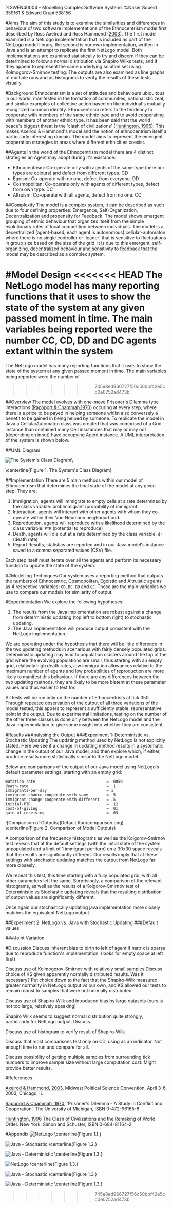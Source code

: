 %SWEN40004 - Modelling Complex Software Systems
%Naser Soueid 359161 & Edward Crupi 538156

#Aims
The aim of this study is to examine the similarities and differences in behaviour of two software implementations of the Ethnocentrism model first described by Ross Axelrod and Ross Hammond ([2003](#references)). The first model examined is a NetLogo implementation that is included as part of the NetLogo model library, the second is our own implementation, written in Java and is an attempt to replicate the first NetLogo model. Both implementations are examined statistically to try and discern if they can be determined to follow a normal distribution via Shapiro Wilks tests, and if they appear to represent the same underlying solution set using Kolmogorov-Smirnov testing. The outputs are also examined as line graphs of multiple runs and as histograms to verify the results of these tests visually.

#Background
Ethnocentrism is a set of attitudes and behaviours ubiquitous in our world, manifested in the formation of communities, nationalistic zeal, and similar examples of collective action based on like individual's mutually recognized common identity. Ethnocentrism refers to the tendency to cooperate with members of the same ethnic type and to avoid cooperating with members of another ethnic type. It has been said that the world peace's biggest threat is the 'clash of civilizations' ([Huntington, 1996](#references)). This makes Axelrod & Hammond's model and the notion of ethnocentrism itself a particularly interesting domain. The model aims to represent the emergent cooperation strategies in areas where different ethnicities coexist.

##Agents
In the world of the Ethnocentrism model there are 4 distinct strategies an Agent may adopt during it's existance:

- Ethnocentrism: Co-operate only with agents of the same type (here our types are colours) and defect from different types. CD
- Egoism: Co-operate with no one, defect from everyone. DD
- Cosmopolitan: Co-operate only with agents of different types, defect from own type. DC
- Altruism: Co-operate with all agents, defect from no one. CC

##Complexity
The model is a complex system, it can be described as such due to four defining properties: Emergence, Self-Organization, Decentralization and propensity for Feedback.  The model shows emergent grouping of ethnic behaviour that organizes itself from the simple evolutionary rules of local competition between individuals. The model is a decentralized (agent-based, each agent is autonomous) cellular-automaton where there is no single controller or 'leader' that is sensitive to fluctuations in group size based on the size of the grid. It is due to this emergent, self-organizing, decentralized behaviour and sensitivity to feedback that the model may be described as a complex system. 

#Model Design
<<<<<<< HEAD
The NetLogo model has many reporting functions that it uses to show the state of the system at any given passed moment in time. The main variables being reported were the number CC, CD, DD and DC agents extant within the system 
=======
The NetLogo model has many reporting functions that it uses to show the state of the system at any given passed moment in time. The main variables being reported were the number of 
>>>>>>> 745e8ed966727f56c50bbf42e5cc0e0752ad473b

##Overview
The model evolves with one-move Prisoner's Dilemma type interactions ([Rapoport & Chammah,1970](#references)) occuring at every step, where there is a price to be payed in helping someone whilst also conversely a benefit to be gained in being helped by someone. To replicate the model in Java a CellularAutomaton class was created that was comprised of a Grid instance than contained many Cell insctances that may or may not (depending on input) have occupying Agent instance. A UML interpretation of the system is shown below.

##UML Diagram

![The System's Class Diagram](Diagram.png)\

\centerline{Figure 1. The System's Class Diagram}

##Implementation
There are 5 main methods within our model of Ethnocentrism that determines the final state of the model at any given step. They are:

1. Immigration, agents will immigrate to empty cells at a rate determined by the class variable: probImmigrant (probability of immigrant.
2. Interaction, agents will interact with other agents with whom they co-operate within their Von Neumann neighbourhood.
3. Reproduction, agents will reproduce with a likelihood determined by the class variable: `PTR` (potential to reproduce)
4. Death, agents will die out at a rate determined by the class variable: `dr` (death rate)
5. Report Results, statistics are reported and in our Java model's instance saved to a comma separated values (CSV) file.

Each step itself must iterate over all the agents and perform its necessary function to update the state of the system.

##Modelling Techniques
Our system uses a reporting method that outputs the numbers of Ethnocentric, Cosmopolitan, Egoistic and Altruistic agents as 4 respective variables: `CD`, `DC`, `DD` and `CC`. These are the main variables we use to compare our models for similarity of output.

#Experimentation
We explore the following hypotheses:

1. The results from the Java implementation are robust against a change from deterministic updating (top left to bottom right) to stochastic updating.
2. The Java implementation will produce output consistent with the NetLogo implementation.

We are operating under the hypothesis that there will be little difference in the two updating methods in scenarious with fairly densely populated grids. Deterministic updating may lead to population clusters around the top of the grid where the evolving populations are small, thus starting with an empty grid, relatively high death rates, low immigration allowances relative to the maximum number of agents and low probabilities of reproduction are more likely to manifest this behaviour. If there are any differences between the two updating methods, they are likely to be more blatent at these parameter values and thus easier to test for.

All tests will be run only on the number of Ethnocentrists at tick 350. Through repeated observation of the output of all three variations of the model tested, this appers to represent a sufficiently stable, representative point in the output. Due to experimental limitations, testing on the number of the other three classes is done only between the NetLogo model and the Java implementation to give some insight into whether they are consistent. 

#Results
##Analysing the Output
###Experiment 1: Deterministic vs. Stochastic Updating
The updating method used by NetLogo is not explicitly stated. Here we see if a change in updating method results in a systematic change in the output of our Java model, and then explore which, if either, produce results more statistically similar to the NetLogo model.

Below are comparisons of the output of our Java model using NetLogo's default parameter settings, starting with an empty grid:

```
mutation-rate 								= .0050
death-rate									= .1
immigrants-per-day 							= 1
immigrant-chance-cooperate-with-same 		= .5
immigrant-change-cooperate-with-different	= .5
initial-PTR									= .12
cost-of-giving								= .01
gain-of-receiving							= .03
```

![Comparison of Outputs](Default Run/comparison.png)\
\centerline{Figure 2. Comparison of Model Outputs}

A comparison of the frequency histograms as well as the Kolgorov-Smirnov test reveals that at the default settings (with the initial state of the system unpopulated and a limit of 1 immigrant per turn) on a 30x30 space reveals that the results are significantly different. Our results imply that at these settings with stochastic updating matches the output from NetLogo far more closesly. 

We repeat this test, this time starting with a fully populated grid, with all other parameters left the same. Surprisingly, a comparison of the relevant histograms, as well as the results of a Kolgorov-Smirnov test of Deterministic vs Stochastic updating reveals that the resulting distribution of output values are significantly different. 

Once again our stochastically updating java implementation more closely matches the equivalent NetLogo output.

##Experiment 2: NetLogo vs. Java with Stochastic Updating
###Default values



###Joint Variation



#Discussion
Discuss inherent bias to birth to left of agent if matrix is sparse due to reproduce function's implementation. (looks for empty space at left first)

Discuss use of Kolmogorov-Smirnov with relatively small samples
Discuss choice of KS given apparently normally distributed results. Was it necessary? Put choice down to the fact that the Shapiro-Wilk measured greater normality in NetLogo output vs our own, and KS allowed our tests to remain robust to samples that were not normally distributed. 

Discuss use of Shapiro-Wilk and introduced bias by large datasets (ours is not too large, relatively speaking)

Shapiro Wilk seems to suggest normal distribution quite strongly, particularly for NetLogo output. Discuss.


Discuss use of histogram to verify result of Shapiro-Wilk

Discuss that most comparisons test only on CD, using as an indicator. Not enough time to run and compare for all. 

Discuss possibility of getting multiple samples from surrounding tick numbers to improve sample size without large computation cost. Might provide better 
results.

#References

[Axelrod & Hammond, 2003](http://www-personal.umich.edu/~axe/research/AxHamm_Ethno.pdf), Midwest Political Science Convention, April 3-6, 2003, Chicago, IL

[Rapoport & Chammah, 1970](http://www.press.umich.edu/pdf/9780472061655-fm.pdf), 'Prisoner's Dilemma - A Study in Conflict and Cooperation', The University of Michigan, ISBN 0-472-96165-8

[Huntington, 1996](http://www.academia.edu/4610592/Samuel_P_Huntington_The_Clash_of_Civilizations_and_the_Remaking_of_World_Order_1996) The Clash of Civilizations and the Remaking of World Order. New York: Simon and Schuster, ISBN 0-684-81164-2

#Appendix
![NetLogo](Histograms/NetLogoEmptyDefaultHistogram.png)
\centerline{Figure 1.1.}

![Java - Stochastic](Histograms/JavaStochEmptyDefaultHistogram.png)
\centerline{Figure 1.2.}

![Java - Deterministic](Histograms/JavaDetEmptyDefaultHistogram.png)
\centerline{Figure 1.3.}

![NetLogo](Histograms/NetLogoFullDefault.png)
\centerline{Figure 1.3.}

![Java - Stochastic](Histograms/JavaFullStochasticDefault.png)
\centerline{Figure 1.3.}

![Java - Deterministic](Histograms/JavaFullDeterministicDefault.png)
\centerline{Figure 1.3.}
>>>>>>> 745e8ed966727f56c50bbf42e5cc0e0752ad473b
